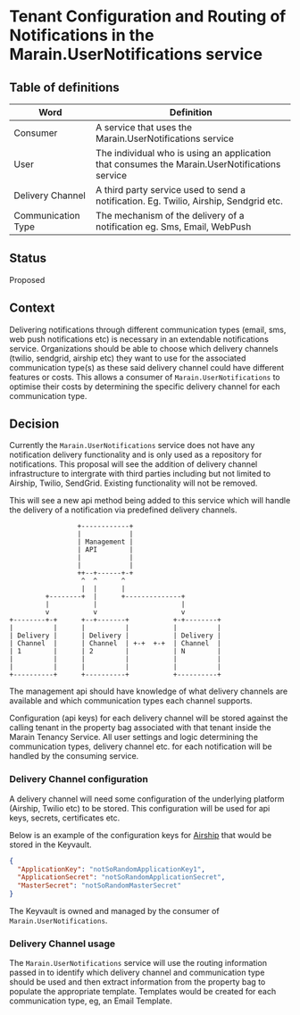 # Tenant Configuration and Routing of Notifications in the Marain.UserNotifications service

## Table of definitions

| Word               | Definition                                                                                    |
| ------------------ | --------------------------------------------------------------------------------------------- |
| Consumer           | A service that uses the Marain.UserNotifications service                                      |
| User               | The individual who is using an application that consumes the Marain.UserNotifications service |
| Delivery Channel   | A third party service used to send a notification. Eg. Twilio, Airship, Sendgrid etc.         |
| Communication Type | The mechanism of the delivery of a notification eg. Sms, Email, WebPush                       |

## Status

Proposed

## Context

Delivering notifications through different communication types (email, sms, web push notifications etc) is necessary in an extendable notifications service. Organizations should be able to choose which delivery channels (twilio, sendgrid, airship etc) they want to use for the associated communication type(s) as these said delivery channel could have different features or costs. This allows a consumer of `Marain.UserNotifications` to optimise their costs by determining the specific delivery channel for each communication type.

## Decision

Currently the `Marain.UserNotifications` service does not have any notification delivery functionality and is only used as a repository for notifications. This proposal will see the addition of delivery channel infrastructure to intergrate with third parties including but not limited to Airship, Twilio, SendGrid. Existing functionality will not be removed.

This will see a new api method being added to this service which will handle the delivery of a notification via predefined delivery channels.

```
                 +------------+
                 |            |
                 | Management |
                 | API        |
                 |            |
                 |            |
                 ++--+------+-+
                  ^  ^      ^
                  |  |      |
         +--------+  |      +--------------+
         |           |                     |
         v           v                     v
+--------+-+      +--+-------+           +-+--------+
|          |      |          |           |          |
| Delivery |      | Delivery |           | Delivery |
| Channel  |      | Channel  | +-+  +-+  | Channel  |
| 1        |      | 2        |           | N        |
|          |      |          |           |          |
|          |      |          |           |          |
+----------+      +----------+           +----------+
```

The management api should have knowledge of what delivery channels are available and which communication types each channel supports.

Configuration (api keys) for each delivery channel will be stored against the calling tenant in the property bag associated with that tenant inside the Marain Tenancy Service. All user settings and logic determining the communication types, delivery channel etc. for each notification will be handled by the consuming service.

### Delivery Channel configuration

A delivery channel will need some configuration of the underlying platform (Airship, Twilio etc) to be stored. This configuration will be used for api keys, secrets, certificates etc.

Below is an example of the configuration keys for [Airship](https://docs.airship.com/reference/security/app-keys-secrets/) that would be stored in the Keyvault.

```json
{
  "ApplicationKey": "notSoRandomApplicationKey1",
  "ApplicationSecret": "notSoRandomApplicationSecret",
  "MasterSecret": "notSoRandomMasterSecret"
}
```

The Keyvault is owned and managed by the consumer of `Marain.UserNotifications`.

### Delivery Channel usage

The `Marain.UserNotifications` service will use the routing information passed in to identify which delivery channel and communication type should be used and then extract information from the property bag to populate the appropriate template. Templates would be created for each communication type, eg, an Email Template.

